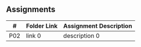 ##  Assignments

|   #   | Folder Link | Assignment Description |
| :---: | ----------- | ---------------------- |
|  P02  | link 0      | description 0          |
